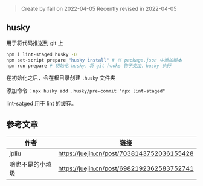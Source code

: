 > Create by **fall** on 2022-04-05
> Recently revised in 2022-04-05

## husky

用于将代码推送到 git 上

```bash
npm i lint-staged husky -D
npm set-script prepare "husky install" # 在 package.json 中添加脚本
npm run prepare # 初始化 husky，将 git hooks 钩子交由，husky 执行
```

在初始化之后，会在根目录创建 `.husky` 文件夹

添加命令：`npx husky add .husky/pre-commit "npx lint-staged"`

lint-satged 用于 lint 的缓存。





## 参考文章

| 作者             | 链接                                       |
| ---------------- | ------------------------------------------ |
| jpliu            | https://juejin.cn/post/7038143752036155428 |
| 啥也不是的小垃圾 | https://juejin.cn/post/6982192362583752741 |

